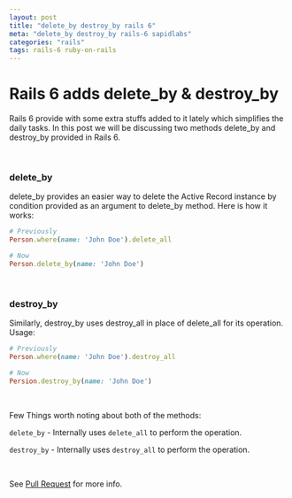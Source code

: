 ```yaml
---
layout: post
title: "delete_by destroy_by rails 6"
meta: "delete_by destroy_by rails-6 sapidlabs"
categories: "rails"
tags: rails-6 ruby-on-rails
---
```


# Rails 6 adds delete_by &amp; destroy_by

Rails 6 provide with some extra stuffs added to it lately which simplifies the daily tasks. In this post we will be discussing two methods delete_by and destroy_by provided in Rails 6.

<br />

### delete_by
delete_by provides an easier way to delete the Active Record instance by condition provided as an argument to delete_by method.
Here is how it works:

```ruby
# Previously
Person.where(name: 'John Doe').delete_all

# Now
Person.delete_by(name: 'John Doe')
```
<br />


### destroy_by
Similarly, destroy_by uses destroy_all in place of delete_all for its operation.
Usage:

```ruby
# Previously
Person.where(name: 'John Doe').destroy_all

# Now
Persion.destroy_by(name: 'John Doe')
```
<br />

Few Things worth noting about both of the methods:

`delete_by` - Internally uses `delete_all` to perform the operation.

`destroy_by` - Internally uses `destroy_all` to perform the operation.

<br />

See [Pull Request](https://github.com/rails/rails/pull/35316) for more info.

